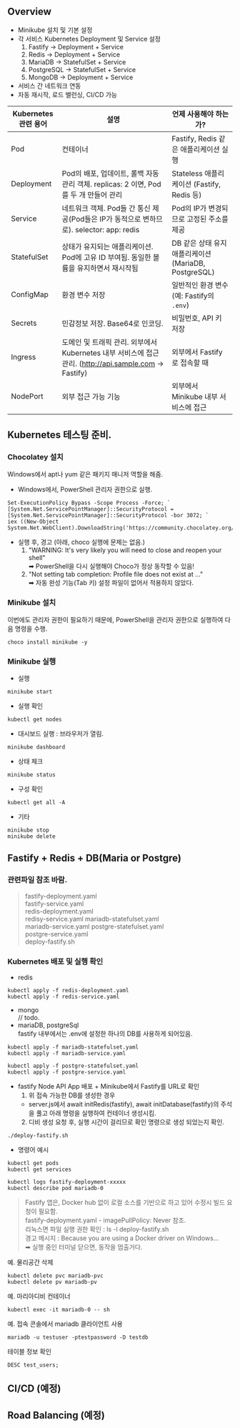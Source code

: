 ## Overview

- Minikube 설치 및 기본 설정
- 각 서비스 Kubernetes Deployment 및 Service 설정
  1. Fastify → Deployment + Service
  2. Redis → Deployment + Service
  3. MariaDB → StatefulSet + Service
  4. PostgreSQL → StatefulSet + Service
  5. MongoDB → Deployment + Service
- 서비스 간 네트워크 연동
- 자동 재시작, 로드 밸런싱, CI/CD 가능

| Kubernetes 관련 용어 | 설명                                                                                                  | 언제 사용해야 하는가?                                |
| -------------------- | ----------------------------------------------------------------------------------------------------- | ---------------------------------------------------- |
| Pod                  | 컨테이너                                                                                              | Fastify, Redis 같은 애플리케이션 실행                |
| Deployment           | Pod의 배포, 업데이트, 롤백 자동 관리 객체. replicas: 2 이면, Pod를 두 개 만들어 관리                  | Stateless 애플리케이션 (Fastify, Redis 등)           |
| Service              | 네트워크 객체. Pod들 간 통신 제공(Pod들은 IP가 동적으로 변하므로). selector: app: redis               | Pod의 IP가 변경되므로 고정된 주소를 제공             |
| StatefulSet          | 상태가 유지되는 애플리케이션. Pod에 고유 ID 부여됨. 동일한 볼륨을 유지하면서 재시작됨                 | DB 같은 상태 유지 애플리케이션 (MariaDB, PostgreSQL) |
| ConfigMap            | 환경 변수 저장                                                                                        | 일반적인 환경 변수 (예: Fastify의 `.env`)            |
| Secrets              | 민감정보 저장. Base64로 인코딩.                                                                       | 비밀번호, API 키 저장                                |
| Ingress              | 도메인 및 트래픽 관리. 외부에서 Kubernetes 내부 서비스에 접근 관리. (http://api.sample.com → Fastify) | 외부에서 Fastify로 접속할 때                         |
| NodePort             | 외부 접근 가능 기능                                                                                   | 외부에서 Minikube 내부 서비스에 접근                 |

## Kubernetes 테스팅 준비.

### Chocolatey 설치

Windows에서 apt나 yum 같은 패키지 매니저 역할을 해줌.

- Windows에서, PowerShell 관리자 권한으로 실행.

```
Set-ExecutionPolicy Bypass -Scope Process -Force; `
[System.Net.ServicePointManager]::SecurityProtocol = [System.Net.ServicePointManager]::SecurityProtocol -bor 3072; `
iex ((New-Object System.Net.WebClient).DownloadString('https://community.chocolatey.org/install.ps1'))
```

- 실행 후, 경고 (아래, choco 실행에 문제는 없음.)
  1. "WARNING: It's very likely you will need to close and reopen your shell"  
     ➡ PowerShell을 다시 실행해야 Choco가 정상 동작할 수 있음!
  2. "Not setting tab completion: Profile file does not exist at ..."  
     ➡ 자동 완성 기능(Tab 키) 설정 파일이 없어서 적용하지 않았다.

### Minikube 설치

이번에도 관리자 권한이 필요하기 때문에, PowerShell을 관리자 권한으로 실행하여 다음 명령을 수행.

```
choco install minikube -y
```

### Minikube 실행

- 실행

```
minikube start
```

- 실행 확인

```
kubectl get nodes
```

- 대시보드 실행 : 브라우저가 열림.

```
minikube dashboard
```

- 상태 체크

```
minikube status
```

- 구성 확인

```
kubectl get all -A
```

- 기타

```
minikube stop
minikube delete
```

## Fastify + Redis + DB(Maria or Postgre)

### 관련파일 참조 바람.

> fastify-deployment.yaml  
> fastify-service.yaml  
> redis-deployment.yaml  
> redisy-service.yaml
> mariadb-statefulset.yaml  
> mariadb-service.yaml
> postgre-statefulset.yaml  
> postgre-service.yaml  
> deploy-fastify.sh

### Kubernetes 배포 및 실행 확인

- redis

```
kubectl apply -f redis-deployment.yaml
kubectl apply -f redis-service.yaml
```

- mongo  
  // todo.
- mariaDB, postgreSql  
  fastify 내부에서는 .env에 설정한 하나의 DB를 사용하게 되어있음.

```
kubectl apply -f mariadb-statefulset.yaml
kubectl apply -f mariadb-service.yaml

kubectl apply -f postgre-statefulset.yaml
kubectl apply -f postgre-service.yaml
```

- fastify Node API App 배포 + Minikube에서 Fastify를 URL로 확인
  1. 위 접속 가능한 DB를 생성한 경우
  - server.js에서 await initRedis(fastify), await initDatabase(fastify)의 주석을 풀고 아래 명령을 실행하여 컨테이너 생성시킴.
  2. 디비 생성 요청 후, 실행 시간이 걸리므로 확인 명령으로 생성 되었는지 확인.

```
./deploy-fastify.sh
```

- 명령어 예시

```
kubectl get pods
kubectl get services

kubectl logs fastify-deployment-xxxxx
kubectl describe pod mariadb-0
```

> Fastify 앱은, Docker hub 없이 로컬 소스를 기반으로 하고 있어 수정시 빌드 요청이 필요함.  
> fastify-deployment.yaml - imagePullPolicy: Never 참조.  
> 리눅스면 파일 실행 권한 확인 : ls -l deploy-fastify.sh  
> 경고 메시지 : Because you are using a Docker driver on Windows...  
>  ➡ 실행 중인 터미널 닫으면, 동작을 멈출거다.

예. 물리공간 삭제

```
kubectl delete pvc mariadb-pvc
kubectl delete pv mariadb-pv
```

예. 마리아디비 컨테이너

```
kubectl exec -it mariadb-0 -- sh
```

예. 접속 콘솔에서 mariadb 클라이언트 사용

```
mariadb -u testuser -ptestpassword -D testdb
```

테이블 정보 확인

```
DESC test_users;
```

## CI/CD (예정)

## Road Balancing (예정)
